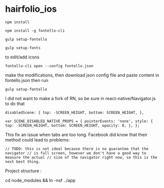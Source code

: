 # hairfolio_ios

`npm install`

`npm install -g fontello-cli`

`gulp setup-fontello`

`gulp setup-fonts`

to edit/add icons

`fontello-cli open --config fontello.json`

make the modifications, then download json config file and paste content in fontello.json then run

`gulp setup-fontello`


I did not want to make a fork of RN, so be sure in react-native/Navigator.js to do that


`disabledScene: {
  top: -SCREEN_HEIGHT,
  bottom: SCREEN_HEIGHT,
},`


`var SCENE_DISABLED_NATIVE_PROPS = {
  pointerEvents: 'none',
  style: {
    top: -SCREEN_HEIGHT,
    bottom: SCREEN_HEIGHT,
    opacity: 0,
  },
};`

This fix an issue when tabs are too long. Facebook did know that their method could lead to problems:

`// TODO: this is not ideal because there is no guarantee that the navigator
// is full screen, however we don't have a good way to measure the actual
// size of the navigator right now, so this is the next best thing.`

Project structure :

cd node_modules && ln -nsf ../app

